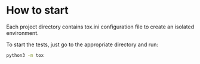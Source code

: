 # How to start
Each project directory contains tox.ini configuration file to create  an isolated environment.

To start the tests, just go to the appropriate directory and run:
```bash
python3 -m tox
```
